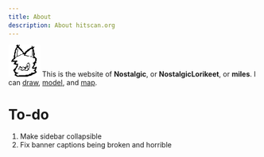 ```yaml
---
title: About
description: About hitscan.org
---
```

![image](about_icon.png)
This is the website of **Nostalgic**, or **NostalgicLorikeet**, or **miles**. I can [draw](/art), [model](/art/3d), and [map](/gmod/maps).

# To-do
1. Make sidebar collapsible
2. Fix banner captions being broken and horrible